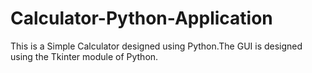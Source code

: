 # Calculator-Python-Application
This is a Simple Calculator designed using Python.The GUI is designed using the Tkinter module of Python.
